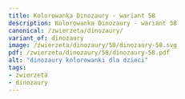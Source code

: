 ```yaml
---
title: Kolorowanka Dinozaury - wariant 58
description: Kolorowanka Dinozaury - wariant 58
canonical: /zwierzeta/dinozaury/
variant_of: dinozaury
image: /zwierzeta/dinozaury/58/dinozaury-58.svg
pdf: /zwierzeta/dinozaury/58/dinozaury-58.pdf
alt: "dinozaury kolorowanki dla dzieci"
tags:
- zwierzeta
- dinozaury
---
```

